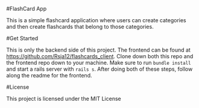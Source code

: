 #FlashCard App

This is a simple flashcard application where users can create categories and then create flashcards that belong to those categories.

#Get Started

This is only the backend side of this project. The frontend can be found at https://github.com/Rsja12/flashcards_client. Clone down both this repo and the frontend repo down to your machine. Make sure to run `bundle install` and start a rails server with `rails s`. After doing both of these steps, follow along the readme for the frontend.

#License

This project is licensed under the MIT License
